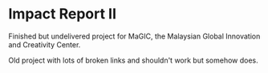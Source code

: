 # Impact Report II

Finished but undelivered project for MaGIC, the Malaysian Global Innovation and Creativity Center.

Old project with lots of broken links and shouldn't work but somehow does.